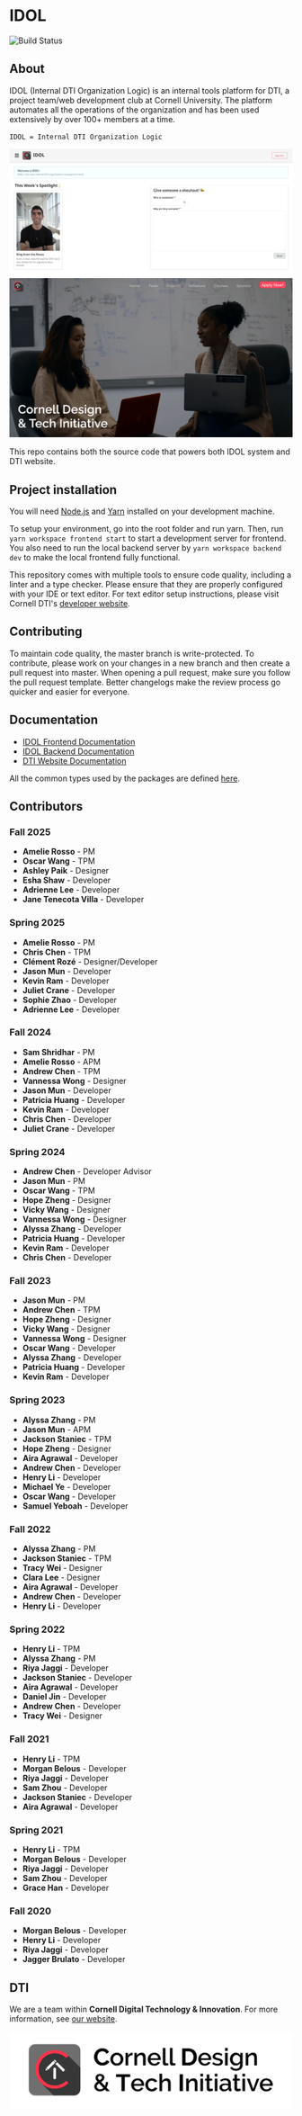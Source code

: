 # IDOL

![Build Status](https://github.com/cornell-dti/idol/workflows/Build/badge.svg)

## About

IDOL (Internal DTI Organization Logic) is an internal tools platform for DTI, a project team/web development club at Cornell University. The platform automates all the operations of the organization and has been used extensively by over 100+ members at a time.

```text
IDOL = Internal DTI Organization Logic
```

![idol screenshot](./screenshots/idol-screenshot.png)
![nova screenshot](./screenshots/nova-screenshot.png)

This repo contains both the source code that powers both IDOL system and DTI website.

## Project installation

You will need [Node.js](https://nodejs.org/en/download/) and
[Yarn](https://classic.yarnpkg.com/en/docs/install) installed on your development machine.

To setup your environment, go into the root folder and run yarn. Then, run
`yarn workspace frontend start` to start a development server for frontend. You also need to run the
local backend server by `yarn workspace backend dev` to make the local frontend fully functional.

This repository comes with multiple tools to ensure code quality, including a linter and a type
checker. Please ensure that they are properly configured with your IDE or text editor. For text
editor setup instructions, please visit Cornell DTI's
[developer website](https://dev.cornelldti.org/docs/onboarding-editor).

## Contributing

To maintain code quality, the master branch is write-protected. To contribute, please work on your
changes in a new branch and then create a pull request into master. When opening a pull request,
make sure you follow the pull request template. Better changelogs make the review process go quicker
and easier for everyone.

## Documentation

- [IDOL Frontend Documentation](./frontend/README.md)
- [IDOL Backend Documentation](./backend/README.md)
- [DTI Website Documentation](./dti-website/README.md)

All the common types used by the packages are defined [here](./common-types/index.d.ts).

## Contributors

### Fall 2025

- **Amelie Rosso** - PM
- **Oscar Wang** - TPM
- **Ashley Paik** - Designer
- **Esha Shaw** - Developer
- **Adrienne Lee** - Developer
- **Jane Tenecota Villa** - Developer

### Spring 2025

- **Amelie Rosso** - PM
- **Chris Chen** - TPM
- **Clément Rozé** - Designer/Developer
- **Jason Mun** - Developer
- **Kevin Ram** - Developer
- **Juliet Crane** - Developer
- **Sophie Zhao** - Developer
- **Adrienne Lee** - Developer

### Fall 2024

- **Sam Shridhar** - PM
- **Amelie Rosso** - APM
- **Andrew Chen** - TPM
- **Vannessa Wong** - Designer
- **Jason Mun** - Developer
- **Patricia Huang** - Developer
- **Kevin Ram** - Developer
- **Chris Chen** - Developer
- **Juliet Crane** - Developer

### Spring 2024

- **Andrew Chen** - Developer Advisor
- **Jason Mun** - PM
- **Oscar Wang** - TPM
- **Hope Zheng** - Designer
- **Vicky Wang** - Designer
- **Vannessa Wong** - Designer
- **Alyssa Zhang** - Developer
- **Patricia Huang** - Developer
- **Kevin Ram** - Developer
- **Chris Chen** - Developer

### Fall 2023

- **Jason Mun** - PM
- **Andrew Chen** - TPM
- **Hope Zheng** - Designer
- **Vicky Wang** - Designer
- **Vannessa Wong** - Designer
- **Oscar Wang** - Developer
- **Alyssa Zhang** - Developer
- **Patricia Huang** - Developer
- **Kevin Ram** - Developer

### Spring 2023

- **Alyssa Zhang** - PM
- **Jason Mun** - APM
- **Jackson Staniec** - TPM
- **Hope Zheng** - Designer
- **Aira Agrawal** - Developer
- **Andrew Chen** - Developer
- **Henry Li** - Developer
- **Michael Ye** - Developer
- **Oscar Wang** - Developer
- **Samuel Yeboah** - Developer

### Fall 2022

- **Alyssa Zhang** - PM
- **Jackson Staniec** - TPM
- **Tracy Wei** - Designer
- **Clara Lee** - Designer
- **Aira Agrawal** - Developer
- **Andrew Chen** - Developer
- **Henry Li** - Developer

### Spring 2022

- **Henry Li** - TPM
- **Alyssa Zhang** - PM
- **Riya Jaggi** - Developer
- **Jackson Staniec** - Developer
- **Aira Agrawal** - Developer
- **Daniel Jin** - Developer
- **Andrew Chen** - Developer
- **Tracy Wei** - Designer

### Fall 2021

- **Henry Li** - TPM
- **Morgan Belous** - Developer
- **Riya Jaggi** - Developer
- **Sam Zhou** - Developer
- **Jackson Staniec** - Developer
- **Aira Agrawal** - Developer

### Spring 2021

- **Henry Li** - TPM
- **Morgan Belous** - Developer
- **Riya Jaggi** - Developer
- **Sam Zhou** - Developer
- **Grace Han** - Developer

### Fall 2020

- **Morgan Belous** - Developer
- **Henry Li** - Developer
- **Riya Jaggi** - Developer
- **Jagger Brulato** - Developer

## DTI

We are a team within **Cornell Digital Technology & Innovation**. For more information, see
[our website](https://cornelldti.org/).

[![Cornell DTI](https://raw.githubusercontent.com/cornell-dti/design/master/Branding/Wordmark/Dark%20Text/Transparent/Wordmark-Dark%20Text-Transparent%403x.png)](https://cornelldti.org/)
